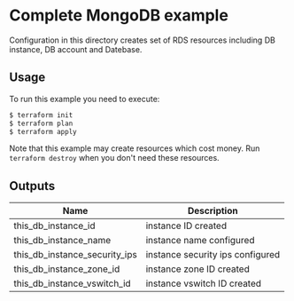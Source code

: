 # Complete MongoDB example

Configuration in this directory creates set of RDS resources including DB instance, DB account and Datebase.

## Usage

To run this example you need to execute:

```bash
$ terraform init
$ terraform plan
$ terraform apply
```

Note that this example may create resources which cost money. Run `terraform destroy` when you don't need these resources.


## Outputs

| Name                          | Description                      |
| ----------------------------- | -------------------------------- |
| this_db_instance_id           | instance ID created              |
| this_db_instance_name         | instance name configured         |
| this_db_instance_security_ips | instance security ips configured |
| this_db_instance_zone_id      | instance zone ID created         |
| this_db_instance_vswitch_id   | instance vswitch ID created      |

